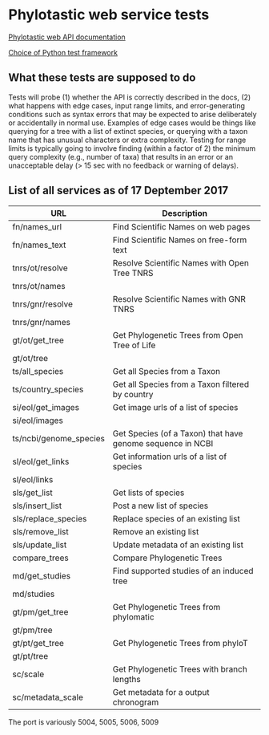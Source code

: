 # Phylotastic web service tests

[Phylotastic web API documentation](https://github.com/phylotastic/phylo_services_docs/blob/master/ServiceDescription/PhyloServicesDescription.md)

[Choice of Python test framework](doc/test-framework-choice.md)

## What these tests are supposed to do

Tests will probe (1) whether the API is correctly described in the
docs, (2) what happens with edge cases, input range limits, and
error-generating conditions such as syntax errors that may be expected
to arise deliberately or accidentally in normal use. Examples of edge
cases would be things like querying for a tree with a list of extinct
species, or querying with a taxon name that has unusual characters or
extra complexity. Testing for range limits is typically going to
involve finding (within a factor of 2) the minimum query complexity
(e.g., number of taxa) that results in an error or an unacceptable
delay (> 15 sec with no feedback or warning of delays).


## List of all services as of 17 Deptember 2017

| URL                   |Description
| ----------------------|--------
| fn/names_url          | Find Scientific Names on web pages
| fn/names_text         | Find Scientific Names on free-form text
| tnrs/ot/resolve       | Resolve Scientific Names with Open Tree TNRS
| tnrs/ot/names
| tnrs/gnr/resolve      | Resolve Scientific Names with GNR TNRS
| tnrs/gnr/names
| gt/ot/get_tree        | Get Phylogenetic Trees from Open Tree of Life
| gt/ot/tree
| ts/all_species        | Get all Species from a Taxon
| ts/country_species    | Get all Species from a Taxon filtered by country
| si/eol/get_images     | Get image urls of a list of species
| si/eol/images         | 
| ts/ncbi/genome_species| Get Species (of a Taxon) that have genome sequence in NCBI
| sl/eol/get_links      | Get information urls of a list of species
| sl/eol/links          
| sls/get_list          | Get lists of species
| sls/insert_list       | Post a new list of species
| sls/replace_species   | Replace species of an existing list
| sls/remove_list       | Remove an existing list
| sls/update_list       | Update metadata of an existing list
| compare_trees         | Compare Phylogenetic Trees
| md/get_studies        | Find supported studies of an induced tree
| md/studies
| gt/pm/get_tree        | Get Phylogenetic Trees from phylomatic
| gt/pm/tree
| gt/pt/get_tree        | Get Phylogenetic Trees from phyloT
| gt/pt/tree
| sc/scale              | Get Phylogenetic Trees with branch lengths
| sc/metadata_scale     | Get metadata for a output chronogram

The port is variously 5004, 5005, 5006, 5009
